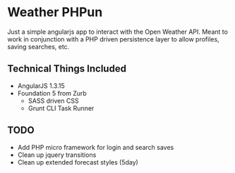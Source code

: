 # Weather PHPun

Just a simple angularjs app to interact with the Open Weather API. Meant to work in conjunction with a PHP driven persistence layer to allow profiles, saving searches, etc.

## Technical Things Included
 * AngularJS 1.3.15
 * Foundation 5 from Zurb
    * SASS driven CSS
    * Grunt CLI Task Runner

## TODO
 * Add PHP micro framework for login and search saves
 * Clean up jquery transitions
 * Clean up extended forecast styles (5day)
 
